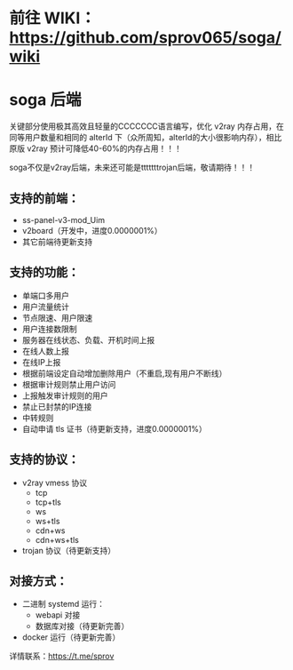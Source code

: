 # 前往 WIKI：https://github.com/sprov065/soga/wiki

# soga 后端
关键部分使用极其高效且轻量的CCCCCCC语言编写，优化 v2ray 内存占用，在同等用户数量和相同的 alterId 下（众所周知，alterId的大小很影响内存），相比原版 v2ray 预计可降低40-60%的内存占用！！！

soga不仅是v2ray后端，未来还可能是tttttttrojan后端，敬请期待！！！

## 支持的前端：
 - ss-panel-v3-mod_Uim
 - v2board（开发中，进度0.0000001%）
 - 其它前端待更新支持

## 支持的功能：
 - 单端口多用户
 - 用户流量统计
 - 节点限速、用户限速
 - 用户连接数限制
 - 服务器在线状态、负载、开机时间上报
 - 在线人数上报
 - 在线IP上报
 - 根据前端设定自动增加删除用户（不重启,现有用户不断线）
 - 根据审计规则禁止用户访问
 - 上报触发审计规则的用户
 - 禁止已封禁的IP连接
 - 中转规则
 - 自动申请 tls 证书（待更新支持，进度0.0000001%）

## 支持的协议：
 - v2ray vmess 协议
   - tcp
   - tcp+tls
   - ws
   - ws+tls
   - cdn+ws
   - cdn+ws+tls
 - trojan 协议（待更新支持）

## 对接方式：
 - 二进制 systemd 运行：
   - webapi 对接
   - 数据库对接（待更新完善）
 - docker 运行（待更新完善）

详情联系：https://t.me/sprov
